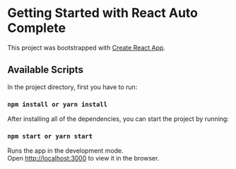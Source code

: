 # Getting Started with React Auto Complete

This project was bootstrapped with [Create React App](https://github.com/facebook/create-react-app).

## Available Scripts

In the project directory, first you have to run:

### `npm install or yarn install`

After installing all of the dependencies, you can start the project by running:

### `npm start or yarn start`

Runs the app in the development mode.\
Open [http://localhost:3000](http://localhost:3000) to view it in the browser.
